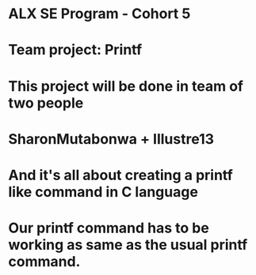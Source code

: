 # ALX SE Program - Cohort 5
# Team project: Printf
#
# This project will be done in team of two people
# SharonMutabonwa + Illustre13
# And it's all about creating a printf like command in C language
# Our printf command has to be working as same as the usual printf command.
